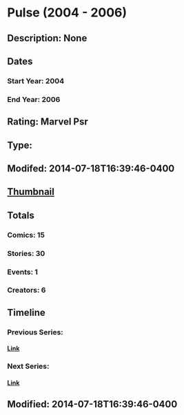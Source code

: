 # Pulse (2004 - 2006)
## Description: None
## Dates
### Start Year: 2004
### End Year: 2006
## Rating: Marvel Psr
## Type: 
## Modifed: 2014-07-18T16:39:46-0400
## [Thumbnail](http://i.annihil.us/u/prod/marvel/i/mg/2/60/4bc6aa9d3e8cd.jpg)
## Totals
### Comics: 15
### Stories: 30
### Events: 1
### Creators: 6
## Timeline
### Previous Series: 
#### [Link]()
### Next Series: 
#### [Link]()
## Modified: 2014-07-18T16:39:46-0400